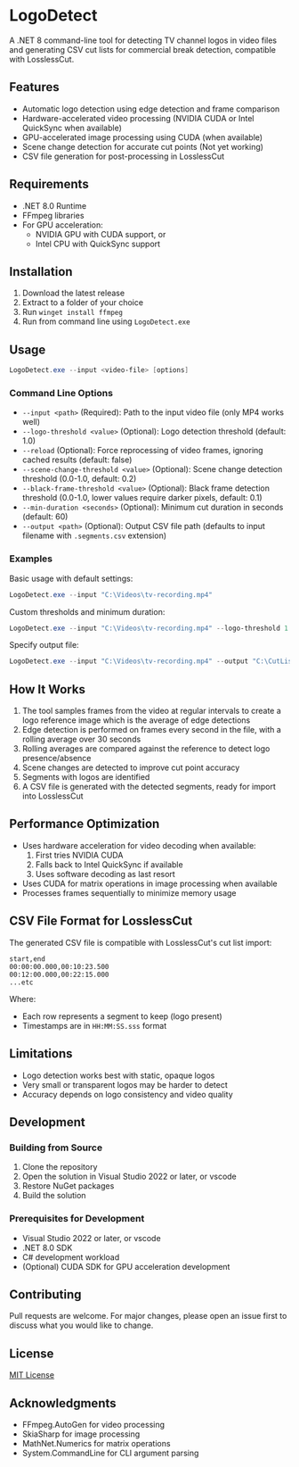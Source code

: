 # LogoDetect

A .NET 8 command-line tool for detecting TV channel logos in video files and generating CSV cut lists for commercial break detection, compatible with LosslessCut.

## Features

- Automatic logo detection using edge detection and frame comparison
- Hardware-accelerated video processing (NVIDIA CUDA or Intel QuickSync when available)
- GPU-accelerated image processing using CUDA (when available)
- Scene change detection for accurate cut points (Not yet working)
- CSV file generation for post-processing in LosslessCut

## Requirements

- .NET 8.0 Runtime
- FFmpeg libraries
- For GPU acceleration:
  - NVIDIA GPU with CUDA support, or
  - Intel CPU with QuickSync support

## Installation

1. Download the latest release
2. Extract to a folder of your choice
3. Run `winget install ffmpeg`
3. Run from command line using `LogoDetect.exe`

## Usage

```powershell
LogoDetect.exe --input <video-file> [options]
```

### Command Line Options

- `--input <path>` (Required): Path to the input video file (only MP4 works well)
- `--logo-threshold <value>` (Optional): Logo detection threshold (default: 1.0)
- `--reload` (Optional): Force reprocessing of video frames, ignoring cached results (default: false)
- `--scene-change-threshold <value>` (Optional): Scene change detection threshold (0.0-1.0, default: 0.2)
- `--black-frame-threshold <value>` (Optional): Black frame detection threshold (0.0-1.0, lower values require darker pixels, default: 0.1)
- `--min-duration <seconds>` (Optional): Minimum cut duration in seconds (default: 60)
- `--output <path>` (Optional): Output CSV file path (defaults to input filename with `.segments.csv` extension)

### Examples

Basic usage with default settings:
```powershell
LogoDetect.exe --input "C:\Videos\tv-recording.mp4"
```

Custom thresholds and minimum duration:
```powershell
LogoDetect.exe --input "C:\Videos\tv-recording.mp4" --logo-threshold 1.25 --scene-change-threshold 0.15 --min-duration 45
```

Specify output file:
```powershell
LogoDetect.exe --input "C:\Videos\tv-recording.mp4" --output "C:\CutLists\commercials.segments.csv"
```

## How It Works

1. The tool samples frames from the video at regular intervals to create a logo reference image which is the average of edge detections
2. Edge detection is performed on frames every second in the file, with a rolling average over 30 seconds
3. Rolling averages are compared against the reference to detect logo presence/absence
4. Scene changes are detected to improve cut point accuracy
5. Segments with logos are identified
6. A CSV file is generated with the detected segments, ready for import into LosslessCut

## Performance Optimization

- Uses hardware acceleration for video decoding when available:
  1. First tries NVIDIA CUDA
  2. Falls back to Intel QuickSync if available
  3. Uses software decoding as last resort
- Uses CUDA for matrix operations in image processing when available
- Processes frames sequentially to minimize memory usage

## CSV File Format for LosslessCut

The generated CSV file is compatible with LosslessCut's cut list import:
```
start,end
00:00:00.000,00:10:23.500
00:12:00.000,00:22:15.000
...etc
```

Where:
- Each row represents a segment to keep (logo present)
- Timestamps are in `HH:MM:SS.sss` format

## Limitations

- Logo detection works best with static, opaque logos
- Very small or transparent logos may be harder to detect
- Accuracy depends on logo consistency and video quality

## Development

### Building from Source

1. Clone the repository
2. Open the solution in Visual Studio 2022 or later, or vscode
3. Restore NuGet packages
4. Build the solution

### Prerequisites for Development

- Visual Studio 2022 or later, or vscode
- .NET 8.0 SDK
- C# development workload
- (Optional) CUDA SDK for GPU acceleration development

## Contributing

Pull requests are welcome. For major changes, please open an issue first to discuss what you would like to change.

## License

[MIT License](https://opensource.org/licenses/MIT)

## Acknowledgments

- FFmpeg.AutoGen for video processing
- SkiaSharp for image processing
- MathNet.Numerics for matrix operations
- System.CommandLine for CLI argument parsing
